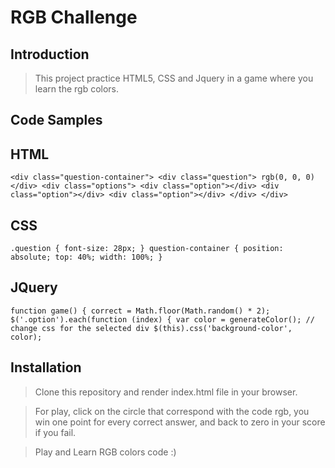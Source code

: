 # RGB Challenge

## Introduction

> This project practice HTML5, CSS and Jquery in a game where you learn the rgb colors.

## Code Samples

> 
## HTML
``<div class="question-container">
       <div class="question">
            rgb(0, 0, 0)
        </div>
        <div class="options">
            <div class="option"></div>
            <div class="option"></div>
            <div class="option"></div>
        </div>
    </div>``
## CSS
``.question {
    font-size: 28px;
}
question-container {
    position: absolute;
    top: 40%;
    width: 100%;
}
``
>
## JQuery
``function game() {
        correct = Math.floor(Math.random() * 2);
    $('.option').each(function (index) {
            var color = generateColor();
            // change css for the selected div
            $(this).css('background-color', color);
        ``

## Installation

> Clone this repository and render index.html file in your browser.

> For play, click on the circle that correspond with the code rgb, you win one point for every correct answer, and back to zero in your score if you fail.

> Play and Learn RGB colors code :)